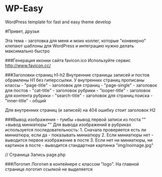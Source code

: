 WP-Easy
=======

WordPress template for fast and easy theme develop

#Привет, друзья

Эта тема - заготовка для меня и моих коллег, которые "конвеерно" клепают шаблоны для WordPress и интеграцию нужно делать максимально быстро

###Генерация иконки сайта favicon.ico 
Используйте сервис http://www.favicon.cc/

###Заголовки страниц h1-h2
Внутренние страницы записей и постов обрамлены H1 без гиперссылки.
У внутренних страниц прописаны классы 
	-	"page-title"	-	заголовок для страниц
	-	"page-single"	-	заголовок для постов
	-	"cat-title"		-	заголовок рубрики
	-	"looper-title"	-	заголовок для контента рубрики
	-	"search-title"	-	заголовок для страниц поиска
	-	"inner-title"	-	общий

Для внутренних страниц (и записей) на 404 ошибку стоит заголовок H2 

###Вывод изображения - тумбы
  +вывод первой записи из поста "<?php echo catch_that_image(); ?>"
  +вывод миниатюры "<?php the_post_thumbnail(array(250,250)); ?>"
Для вывода изображений в рубриках используется последовательность:
	1.	Сначала проверяется есть ли миниатюра, если да - показывать миниатюру
	2. 	Если миниатюры нет - выводится первое изображение в посте
	3. 	Если нет ни миниатюры, ни картинок в посте - выводится стандартная картинка "img/noimage.jpg"

// Страница Запись page.php 

###Логотип
Логотип в контейнере с классом "logo". На главной странице логотип ссылкой не выделяется